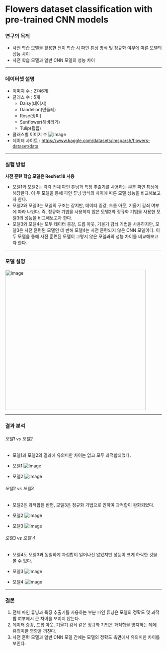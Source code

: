 # Flowers dataset classification with pre-trained CNN models

### 연구의 목적
- 사전 학습 모델을 활용한 전이 학습 시 파인 튜닝 방식 및 정규화 여부에 따른 모델의 성능 차이
- 사전 학습 모델과 일반 CNN 모델의 성능 차이

---
### 데이터셋 설명
- 이미지 수 : 2746개
- 클래스 수 : 5개
    - Daisy(데이지)
    - Dandelion(민들레)
    - Rose(장미)
    - Sunflower(해바라기)
    - Tulip(튤립)
- 클래스별 이미지 수
![Image](https://github.com/user-attachments/assets/beec9731-5a8b-4225-aa69-bfaba711d0fd)
- 데이터 사이트 : https://www.kaggle.com/datasets/imsparsh/flowers-dataset/data

---
### 실험 방법
**사전 훈련 학습 모델은 ResNet18 사용**
- 모델1와 모델2는 각각 전체 파인 튜닝과 특징 추출기를 사용하는 부분 파인 튜닝에 해당한다. 이 두 모델을 통해 파인 튜닝 방식의 차이에 따른 모델 성능을 비교해보고자 한다.
- 모델2와 모델3는 모델의 구조는 같지만, 데이터 증강, 드롭 아웃, 기울기 감쇠 여부에 따라 나뉜다. 즉, 정규화 기법을 사용하지 않은 모델2와 정규화 기법을 사용한 모델3의 성능을 비교해보고자 한다. 
- 모델3와 모델4는 모두 데이터 증강, 드롭 아웃, 기울기 감쇠 기법을 사용하지만, 모델3은 사전 훈련된 모델인 데 반해 모델4는 사전 훈련되지 않은 CNN 모델이다. 이 두 모델을 통해 사전 훈련된 모델이 그렇지 않은 모델과의 성능 차이를 비교해보고자 한다.
---
### 모델 설명
<img width="452" alt="Image" src="https://github.com/user-attachments/assets/fceec677-3ce9-4d0c-8e4b-b531cc188a1d" />

---

### 결과 분석

###### 모델1 vs 모델2
- 모델1과 모델2의 결과에 유의미한 차이는 없고 모두 과적합되었다.

- 모델1
![Image](https://github.com/user-attachments/assets/b90c4364-1e7f-43fc-97ec-79149e70c9dc)

- 모델2
![Image](https://github.com/user-attachments/assets/b8be38ce-f392-49ab-821b-610b426e2000)

###### 모델2 vs 모델3
- 모델2은 과적합된 반면, 모델3은 정규화 기법으로 인하여 과적합이 완화되었다.

- 모델2
![Image](https://github.com/user-attachments/assets/b8be38ce-f392-49ab-821b-610b426e2000)

- 모델3
![Image](https://github.com/user-attachments/assets/2777eb04-e894-445e-9d87-fb1343a63625)

###### 모델3 vs 모델 4
- 모델4도 모델3과 동일하게 과접합이 일어나진 않았지만 성능이 크게 하락한 것을 볼 수 있다.

- 모델3
![Image](https://github.com/user-attachments/assets/2777eb04-e894-445e-9d87-fb1343a63625)

- 모델4
![Image](https://github.com/user-attachments/assets/ec04d7c1-bc47-4c25-8fc2-2ae0355b701e)

---
### 결론
1.	전체 파인 튜닝과 특징 추출기를 사용하는 부분 파인 튜닝은 모델의 정확도 및 과적합 여부에서 큰 차이를 보이지 않는다.
2.	데이터 증강, 드롭 아웃, 기울기 감쇠 같은 정규화 기법은 과적합을 방지하는 데에 유의미한 영향을 끼친다.
3.	사전 훈련 모델과 일반 CNN 모델 간에는 모델의 정확도 측면에서 유의미한 차이를 보인다.

